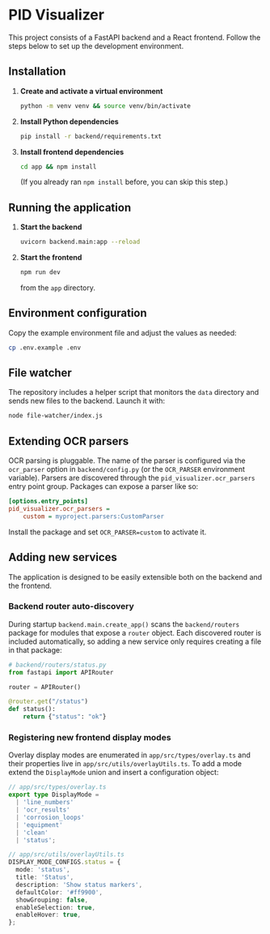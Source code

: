 # PID Visualizer

This project consists of a FastAPI backend and a React frontend. Follow the steps below to set up the development environment.

## Installation

1. **Create and activate a virtual environment**
   ```bash
   python -m venv venv && source venv/bin/activate
   ```
2. **Install Python dependencies**
   ```bash
   pip install -r backend/requirements.txt
   ```
3. **Install frontend dependencies**
   ```bash
   cd app && npm install
   ```
   (If you already ran `npm install` before, you can skip this step.)

## Running the application

1. **Start the backend**
   ```bash
   uvicorn backend.main:app --reload
   ```
2. **Start the frontend**
   ```bash
   npm run dev
   ```
   from the `app` directory.

## Environment configuration

Copy the example environment file and adjust the values as needed:
```bash
cp .env.example .env
```

## File watcher

The repository includes a helper script that monitors the `data` directory and sends new files to the backend. Launch it with:
```bash
node file-watcher/index.js
```

## Extending OCR parsers

OCR parsing is pluggable. The name of the parser is configured via the
`ocr_parser` option in `backend/config.py` (or the `OCR_PARSER` environment
variable). Parsers are discovered through the `pid_visualizer.ocr_parsers`
entry point group. Packages can expose a parser like so:

```ini
[options.entry_points]
pid_visualizer.ocr_parsers =
    custom = myproject.parsers:CustomParser
```

Install the package and set `OCR_PARSER=custom` to activate it.

## Adding new services

The application is designed to be easily extensible both on the backend and the
frontend.

### Backend router auto-discovery

During startup `backend.main.create_app()` scans the `backend/routers` package
for modules that expose a `router` object. Each discovered router is included
automatically, so adding a new service only requires creating a file in that
package:

```python
# backend/routers/status.py
from fastapi import APIRouter

router = APIRouter()

@router.get("/status")
def status():
    return {"status": "ok"}
```

### Registering new frontend display modes

Overlay display modes are enumerated in `app/src/types/overlay.ts` and their
properties live in `app/src/utils/overlayUtils.ts`. To add a mode extend the
`DisplayMode` union and insert a configuration object:

```typescript
// app/src/types/overlay.ts
export type DisplayMode =
  | 'line_numbers'
  | 'ocr_results'
  | 'corrosion_loops'
  | 'equipment'
  | 'clean'
  | 'status';

// app/src/utils/overlayUtils.ts
DISPLAY_MODE_CONFIGS.status = {
  mode: 'status',
  title: 'Status',
  description: 'Show status markers',
  defaultColor: '#ff9900',
  showGrouping: false,
  enableSelection: true,
  enableHover: true,
};
```
